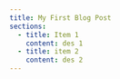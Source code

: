 ```yaml
---
title: My First Blog Post
sections:
  - title: Item 1
    content: des 1
  - title: item 2
    content: des 2
---
```

